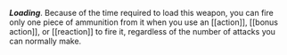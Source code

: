 ***Loading***. Because of the time required to load this weapon, you can fire only one piece of ammunition from it when you use an [[action]], [[bonus action]], or [[reaction]] to fire it, regardless of the number of attacks you can normally make. 
